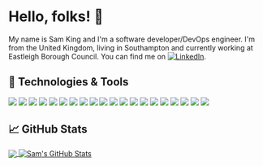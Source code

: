 # Hello, folks! 👋

My name is Sam King and I'm a software developer/DevOps engineer. I'm from the United Kingdom, living in Southampton and currently working at Eastleigh Borough Council. You can find me on [![LinkedIn][3.2]][3].

## 🔧 Technologies & Tools

![](https://img.shields.io/badge/Code-Node.JS-brightgreen?logo=node.js&logoColor=white&color=2bbc8a)
![](https://img.shields.io/badge/Code-Python-brightgreen?logo=python&logoColor=white&color=2bbc8a)
![](https://img.shields.io/badge/Tool-Docker-brightgreen?logo=docker&logoColor=white&color=2bbc8a)
![](https://img.shields.io/badge/Code-PHP-brightgreen?logo=php&logoColor=white&color=2bbc8a)
![](https://img.shields.io/badge/Tool-GIT-brightgreen?logo=git&logoColor=white&color=2bbc8a)
![](https://img.shields.io/badge/Code-Java-brightgreen?logo=java&logoColor=white&color=2bbc8a)
![](https://img.shields.io/badge/Code-Dart-brightgreen?logo=dart&logoColor=white&color=2bbc8a)
![](https://img.shields.io/badge/Framework-Flutter-brightgreen?logo=flutter&logoColor=white&color=2bbc8a)
![](https://img.shields.io/badge/Language-Apex-brightgreen&logoColor=white&color=2bbc8a)
![](https://img.shields.io/badge/Tool-GIT-brightgreen?logo=C-Sharp&logoColor=white&color=2bbc8a)
![](https://img.shields.io/badge/Framework-Electron-brightgreen?logo=electron&logoColor=white&color=2bbc8a)
![](https://img.shields.io/badge/Code-GoLang-brightgreen?logo=go&logoColor=white&color=2bbc8a)
![](https://img.shields.io/badge/Code-Processing-brightgreen?logo=processing&logoColor=white&color=2bbc8a)
![](https://img.shields.io/badge/Framework-Vue.JS-brightgreen?logo=Vue.JS&logoColor=white&color=2bbc8a)
![](https://img.shields.io/badge/Tool/Code-Microsoft%20SQL%20Server-brightgreen?logo=microsoft-sql-server&logoColor=white&color=2bbc8a)
![](https://img.shields.io/badge/Tool/Code-MySQL-brightgreen?logo=MySQL&logoColor=white&color=2bbc8a)
![](https://img.shields.io/badge/Platform-Salesforce-brightgreen?logo=Salesforce&logoColor=white&color=2bbc8a)
![](https://img.shields.io/badge/Platform-Firebase-brightgreen?logo=Firebase&logoColor=white&color=2bbc8a)
![](https://img.shields.io/badge/Code-CSS-brightgreen?logo=css3&logoColor=white&color=2bbc8a)
![](https://img.shields.io/badge/Code-HTML-brightgreen?logo=html5&logoColor=white&color=2bbc8a)

## &#x1f4c8; GitHub Stats

<a href="https://github.com/SamKingDev/SamKingDev">
  <img align="center" src="https://github-readme-stats.vercel.app/api/top-langs/?username=SamKingDev&html&title_color=ffffff&text_color=c9cacc&icon_color=2bbc8a&bg_color=1d1f21" />
</a>
<a href="https://github.com/SamKingDev/SamKingDev">
  <img align="center" src="https://github-readme-stats.vercel.app/api?username=SamKingDev&show_icons=true&line_height=27&count_private=true&title_color=ffffff&text_color=c9cacc&icon_color=2bbc8a&bg_color=1d1f21" alt="Sam's GitHub Stats" />
</a>

[3.2]: https://raw.githubusercontent.com/MartinHeinz/MartinHeinz/master/linkedin-3-16.png "LinkedIn icon without padding"
[3]: https://www.linkedin.com/in/sam-king-030978196/
